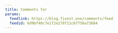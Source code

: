 ```yaml
---
title: Comments for
params:
  feedlink: https://blog.fivest.one/comments/feed
  feedid: 6d9bf40c7e1f2e278f11c67758a73684
---
```

